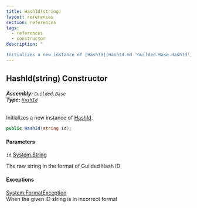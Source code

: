```yaml
---
title: HashId(string)
layout: references
section: references
tags:
  - references
  - constructor
description: "

Initializes a new instance of [HashId](HashId.md 'Guilded.Base.HashId')."
---
```


## HashId(string) Constructor
###### **Assembly:** `Guilded.Base`<br/>**Type:** [`HashId`](HashId.md 'Guilded.Base.HashId')

Initializes a new instance of [HashId](HashId.md 'Guilded.Base.HashId').

```csharp
public HashId(string id);
```
#### Parameters

<a name='Guilded.Base.HashId.HashId(string).id'></a>

`id` [System.String](https://docs.microsoft.com/en-us/dotnet/api/System.String 'System.String')

The raw string in the format of Guilded Hash ID

#### Exceptions

[System.FormatException](https://docs.microsoft.com/en-us/dotnet/api/System.FormatException 'System.FormatException')  
When the given ID string is in incorrect format